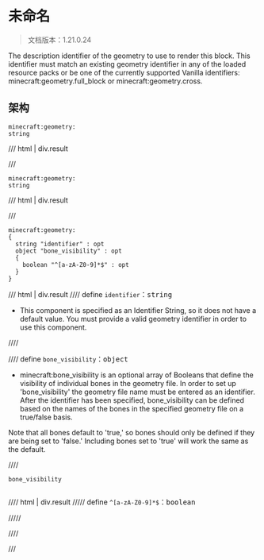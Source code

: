 # 未命名

> 文档版本：1.21.0.24

The description identifier of the geometry to use to render this block. This identifier must match an existing geometry identifier in any of the loaded resource packs or be one of the currently supported Vanilla identifiers: minecraft:geometry.full_block or minecraft:geometry.cross.

## 架构

```mcschema
minecraft:geometry:
string

```

/// html | div.result

///


```mcschema
minecraft:geometry:
string

```

/// html | div.result

///


```mcschema
minecraft:geometry:
{
  string "identifier" : opt
  object "bone_visibility" : opt
  {
    boolean "^[a-zA-Z0-9]*$" : opt
  }
}

```

/// html | div.result
//// define
`identifier`：<samp>string</samp>

- This component is specified as an Identifier String, so it does not have a default value. You must provide a valid geometry identifier in order to use this component.


////


//// define
`bone_visibility`：<samp>object</samp>

- minecraft:bone_visibility is an optional array of Booleans that define the visibility of individual bones in the geometry file. In order to set up 'bone_visibility' the geometry file name must be entered as an identifier. After the identifier has been specified, bone_visibility can be defined based on the names of the bones in the specified geometry file on a true/false basis.

Note that all bones default to 'true,' so bones should only be defined if they are being set to 'false.' Including bones set to 'true' will work the same as the default.


////

<div class="language-text highlight"><span class="filename"><code>bone_visibility</code></span><pre id="__code_1"><span></span></pre></div>

//// html | div.result
///// define
`^[a-zA-Z0-9]*$`：<samp>boolean</samp>


/////


////


///


